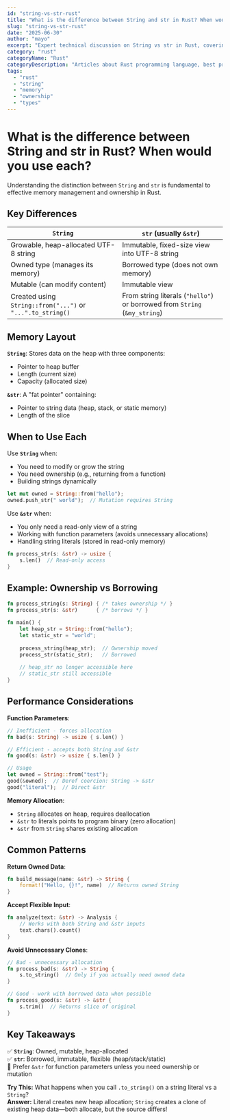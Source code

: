 ```yaml
---
id: "string-vs-str-rust"
title: "What is the difference between String and str in Rust? When would you use each?"
slug: "string-vs-str-rust"
date: "2025-06-30"
author: "mayo"
excerpt: "Expert technical discussion on String vs str in Rust, covering memory management, ownership, and when to use each type."
category: "rust"
categoryName: "Rust"
categoryDescription: "Articles about Rust programming language, best practices, and performance tips."
tags:
  - "rust"
  - "string"
  - "memory"
  - "ownership"
  - "types"
---
```


# What is the difference between String and str in Rust? When would you use each?

Understanding the distinction between `String` and `str` is fundamental to effective memory management and ownership in Rust.

## Key Differences

| `String` | `str` (usually `&str`) |
|----------|------------------------|
| Growable, heap-allocated UTF-8 string | Immutable, fixed-size view into UTF-8 string |
| Owned type (manages its memory) | Borrowed type (does not own memory) |
| Mutable (can modify content) | Immutable view |
| Created using `String::from("...")` or `"...".to_string()` | From string literals (`"hello"`) or borrowed from `String` (`&my_string`) |

## Memory Layout

**`String`**: Stores data on the heap with three components:
- Pointer to heap buffer
- Length (current size)
- Capacity (allocated size)

**`&str`**: A "fat pointer" containing:
- Pointer to string data (heap, stack, or static memory)
- Length of the slice

## When to Use Each

Use **`String`** when:
- You need to modify or grow the string
- You need ownership (e.g., returning from a function)
- Building strings dynamically

```rust
let mut owned = String::from("hello");
owned.push_str(" world");  // Mutation requires String
```

Use **`&str`** when:
- You only need a read-only view of a string
- Working with function parameters (avoids unnecessary allocations)
- Handling string literals (stored in read-only memory)

```rust
fn process_str(s: &str) -> usize {
    s.len()  // Read-only access
}
```

## Example: Ownership vs Borrowing

```rust
fn process_string(s: String) { /* takes ownership */ }
fn process_str(s: &str)      { /* borrows */ }

fn main() {
    let heap_str = String::from("hello");
    let static_str = "world";
    
    process_string(heap_str);  // Ownership moved
    process_str(static_str);   // Borrowed
    
    // heap_str no longer accessible here
    // static_str still accessible
}
```

## Performance Considerations

**Function Parameters**:
```rust
// Inefficient - forces allocation
fn bad(s: String) -> usize { s.len() }

// Efficient - accepts both String and &str
fn good(s: &str) -> usize { s.len() }

// Usage
let owned = String::from("test");
good(&owned);  // Deref coercion: String -> &str
good("literal");  // Direct &str
```

**Memory Allocation**:
- `String` allocates on heap, requires deallocation
- `&str` to literals points to program binary (zero allocation)
- `&str` from `String` shares existing allocation

## Common Patterns

**Return Owned Data**:
```rust
fn build_message(name: &str) -> String {
    format!("Hello, {}!", name)  // Returns owned String
}
```

**Accept Flexible Input**:
```rust
fn analyze(text: &str) -> Analysis {
    // Works with both String and &str inputs
    text.chars().count()
}
```

**Avoid Unnecessary Clones**:
```rust
// Bad - unnecessary allocation
fn process_bad(s: &str) -> String {
    s.to_string()  // Only if you actually need owned data
}

// Good - work with borrowed data when possible
fn process_good(s: &str) -> &str {
    s.trim()  // Returns slice of original
}
```

## Key Takeaways

✅ **`String`**: Owned, mutable, heap-allocated  
✅ **`str`**: Borrowed, immutable, flexible (heap/stack/static)  
🚀 Prefer `&str` for function parameters unless you need ownership or mutation

**Try This:** What happens when you call `.to_string()` on a string literal vs a `String`?  
**Answer:** Literal creates new heap allocation; `String` creates a clone of existing heap data—both allocate, but the source differs!
